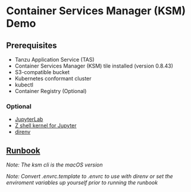 # Container Services Manager (KSM) Demo

## Prerequisites

- Tanzu Application Service (TAS)
- Container Services Manager (KSM) tile installed (version 0.8.43)
- S3-compatible bucket
- Kubernetes conformant cluster
- kubectl
- Container Registry (Optional)

### Optional

- [JupyterLab](https://jupyter.org/install.html)
- [Z shell kernel for Jupyter](https://github.com/danylo-dubinin/zsh-jupyter-kernel)
- [direnv](https://direnv.net)

## [Runbook](runbook.ipynb)

*Note: The ksm cli is the macOS version* 

*Note: Convert .envrc.template to .envrc to use with direnv or set the enviroment variables up yourself prior to running the runbook*